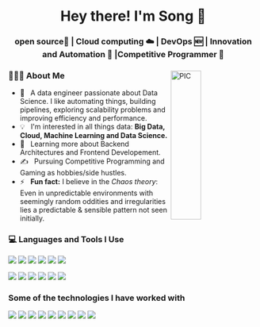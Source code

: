<h1 align="center">Hey there! I'm Song 👋 </h1>
<h3 align="center">open source📜 | Cloud computing ☁️ |  DevOps 🆕 | Innovation and Automation 🤖 |Competitive Programmer  🚀</h3>
<div>
<img width = "35%" align="right" alt="PIC" height="300px" src="https://media.giphy.com/media/2IudUHdI075HL02Pkk/giphy.gif" />
<div align="left"> 
  <h3> 👨🏻‍💻 About Me </h3>
  
  - 🤔 &nbsp; A data engineer passionate about Data Science. I like automating things, building pipelines, exploring scalability problems and improving efficiency and performance.
  - 💡 &nbsp; I'm interested in all things data: <b> Big Data, Cloud, Machine Learning and Data Science. </b>
  - 🌱 &nbsp; Learning more about Backend Architectures and Frontend Developement.
  - ✍️ &nbsp; Pursuing Competitive Programming and Gaming as hobbies/side hustles.
  - ⚡ &nbsp; <b>Fun fact:</b> I believe in the *Chaos theory*: Even in unpredictable environments with seemingly random oddities and irregularities lies a predictable & sensible pattern not seen initially.

</div>

<div>
  <h3> 💻 Languages and Tools  I Use</h3>
  <p>
    <img src="https://img.shields.io/badge/python%20-%2314354C.svg?&style=for-the-badge&logo=python&logoColor=white"/>
    <img src="https://img.shields.io/badge/c%23%20-%232AAFC7.svg?&style=for-the-badge&logo=csharp&logoColor=white"/>
    <img src="https://img.shields.io/badge/c%20-%2300599C.svg?&style=for-the-badge&logo=c&logoColor=white"/>
    <img src="https://img.shields.io/badge/java%20-%23F7DF1E.svg?&style=for-the-badge&logo=openjdk&logoColor=white"/>
    <img src="https://img.shields.io/badge/scala%20-%23DC322F.svg?&style=for-the-badge&logo=scala&logoColor=white"/>
    <img src="https://img.shields.io/badge/rust%20-%23000000.svg?&style=for-the-badge&logo=rust&logoColor=white"/>
  </p>
  <p>
    <img src="https://img.shields.io/badge/unity-%23FFFFFF.svg?&style=for-the-badge&logo=unity&logoColor=black"/>
    <img src="https://img.shields.io/badge/git%20-%23F05033.svg?&style=for-the-badge&logo=git&logoColor=white"/>
    <img src="https://img.shields.io/badge/github%20-%23181717.svg?&style=for-the-badge&logo=github&logoColor=white"/>
    <img src="https://img.shields.io/badge/vscode%20-%23007ACC.svg?&style=for-the-badge&logo=visualstudiocode&logoColor=white"/>
    <img src="https://img.shields.io/badge/markdown-%23000000.svg?&style=for-the-badge&logo=markdown&logoColor=white"/>
    <img src="https://img.shields.io/badge/Neovim-%2357A143.svg?&style=for-the-badge&logo=neovim&logoColor=white"/>
  </p>
</div> 

<div>
  <h3>Some of the technologies I have worked with</h3>
  <p>
    <img src="https://img.shields.io/badge/-Linux-222222?style=for-the-badge&logo=linux&logoColor=FCC624"/>
    <img src="https://img.shields.io/badge/-Spring%20Boot-222222?style=for-the-badge&logo=springboot&logoColor=6DB33F"/>
    <img src="https://img.shields.io/badge/-Flask-222222?style=for-the-badge&logo=flask&logoColor=000000"/>
    <img src="https://img.shields.io/badge/-Spark-222222?style=for-the-badge&logo=apachespark&logoColor=E25A1C"/>
    <img src="https://img.shields.io/badge/-Flink-222222?style=for-the-badge&logo=apacheflink&logoColor=E6526F"/>
    <img src="https://img.shields.io/badge/-Pytorch-222222?style=for-the-badge&logo=pytorch&logoColor=EE4C2C"/>
    <img src="https://img.shields.io/badge/-Pandas-222222?style=for-the-badge&logo=pandas&logoColor=150458"/>
    <img src="https://img.shields.io/badge/-Kafka-222222?style=for-the-badge&logo=apachekafka&logoColor=231F20"/>
    <img src="https://img.shields.io/badge/-Neo4j-222222?style=for-the-badge&logo=neo4j&logoColor=4581C3"/>
  </p>
</div>







